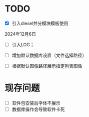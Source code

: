 # TODO

- [x] 引入diesel并分模块模板使用

2024年12月6日

- [ ] 引入LOG；
- [ ] 增加默认数据库设置（文件选择路径）
- [ ] 根据默认图像路径展示指定列表图像

































# 现存问题

- [ ] 软件包安装后字体不展示
- [ ] 数据库操作会导致软件卡死